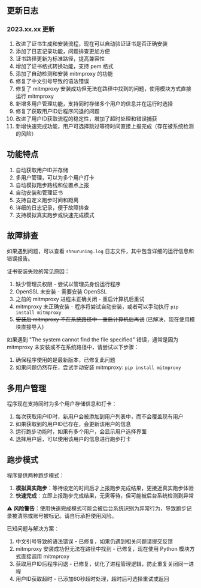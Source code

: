 ## 更新日志

### 2023.xx.xx 更新
1. 改进了证书生成和安装流程，现在可以自动验证证书是否正确安装
2. 添加了日志记录功能，问题排查更加方便
3. 证书路径更新为标准路径，提高兼容性
4. 增加了证书格式转换功能，支持 pem 格式
5. 添加了自动检测和安装 mitmproxy 的功能
6. 修复了中文引号导致的语法错误
7. 修复了 mitmproxy 安装成功但无法在路径中找到的问题，使用模块方式直接运行 mitmproxy
8. 新增多用户管理功能，支持同时存储多个用户的信息并在运行时选择
9. 修复了获取用户ID后程序闪退的问题
10. 改进了用户ID获取流程的稳定性，增加了超时处理和错误捕获
11. 新增快速完成功能，用户可选择跳过等待时间直接上报完成（存在被系统检测的风险）

## 功能特点

1. 自动获取用户ID并存储
2. 多用户管理，可以为多个用户打卡
3. 自动模拟跑步路线和位置点上报
4. 自动安装和管理证书
5. 支持自定义跑步时间和距离
6. 详细的日志记录，便于故障排查
7. 支持模拟真实跑步或快速完成模式

## 故障排查

如果遇到问题，可以查看 `shnuruning.log` 日志文件，其中包含详细的运行信息和错误报告。

证书安装失败的常见原因：
1. 缺少管理员权限 - 尝试以管理员身份运行程序
2. OpenSSL 未安装 - 需要安装 OpenSSL
3. 之前的 mitmproxy 进程未正确关闭 - 重启计算机后重试
4. mitmproxy 未正确安装 - 程序将尝试自动安装，或者可以手动执行 `pip install mitmproxy`
5. ~~安装后 mitmproxy 不在系统路径中 - 重启计算机后再试~~ (已解决，现在使用模块直接导入)

如果遇到 "The system cannot find the file specified" 错误，通常是因为 mitmproxy 未安装或不在系统路径中，请尝试以下步骤：
1. 确保程序使用的是最新版本，已修复此问题
2. 如果问题仍然存在，尝试手动安装 mitmproxy: `pip install mitmproxy`

## 多用户管理

程序现在支持同时为多个用户存储信息和打卡：

1. 每次获取用户ID时，新用户会被添加到用户列表中，而不会覆盖现有用户
2. 如果获取到的用户ID已存在，会更新该用户的信息
3. 运行跑步功能时，如果有多个用户，会显示用户选择界面
4. 选择用户后，可以使用该用户的信息进行跑步打卡

## 跑步模式

程序提供两种跑步模式：

1. **模拟真实跑步**：等待设定的时间后才上报跑步完成结果，更接近真实跑步体验
2. **快速完成**：立即上报跑步完成结果，无需等待，但可能被后台系统检测到异常

⚠️ **风险警告**：使用快速完成模式可能会被后台系统识别为异常行为，导致跑步记录被清除或账号被标记。请自行承担使用风险。

已知问题与解决方案：
1. 中文引号导致的语法错误 - 已修复，如果仍遇到相关问题请提交反馈
2. mitmproxy 安装成功但无法在路径中找到 - 已修复，现在使用 Python 模块方式直接调用 mitmproxy
3. 获取用户ID后程序闪退 - 已修复，优化了进程管理逻辑，防止重复关闭同一进程
4. 用户ID获取超时 - 已添加60秒超时处理，超时后可选择重试或返回 